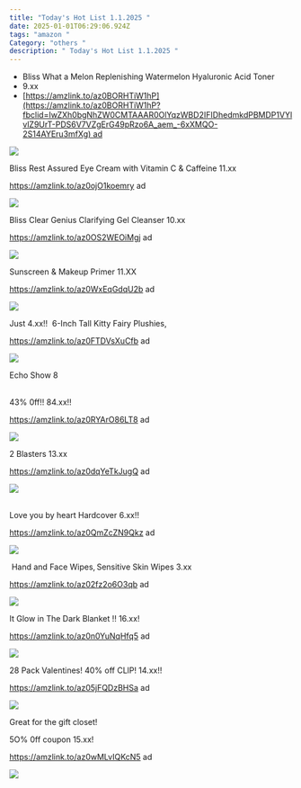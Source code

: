 ```yaml
---
title: "Today's Hot List 1.1.2025 "
date: 2025-01-01T06:29:06.924Z
tags: "amazon "
Category: "others "
description: " Today's Hot List 1.1.2025 "
---
```

<!--StartFragment-->

* Bliss What a Melon Replenishing Watermelon Hyaluronic Acid Toner
* 9.xx
* [https://amzlink.to/az0BORHTiW1hP](https://amzlink.to/az0BORHTiW1hP?fbclid=IwZXh0bgNhZW0CMTAAAR0OlYqzWBD2IFIDhedmkdPBMDP1VYlvlZ9UrT-PDS6V7VZgErG49pRzo6A_aem_-6xXMQO-2S14AYEru3mfXg) ad

<!--StartFragment-->

![](https://m.media-amazon.com/images/I/61WXy4wMJrL._SL1500_.jpg)

<!--StartFragment-->

Bliss Rest Assured Eye Cream with Vitamin C & Caffeine 11.xx

https://amzlink.to/az0ojO1koemry ad

<!--StartFragment-->

![](https://m.media-amazon.com/images/I/81+tkmiTS5L._SL1500_.jpg)



<!--StartFragment-->

Bliss Clear Genius Clarifying Gel Cleanser 10.xx 

https://amzlink.to/az0OS2WEOiMgj ad

<!--StartFragment-->

![](https://m.media-amazon.com/images/I/61z8nnHNz1L._SL1500_.jpg)



<!--StartFragment-->

Sunscreen & Makeup Primer 11.XX 

 https://amzlink.to/az0WxEqGdqU2b ad 

<!--StartFragment-->

![](https://m.media-amazon.com/images/I/61Oh+hSaN9L._SL1500_.jpg)

<!--StartFragment-->

Just 4.xx!!  6-Inch Tall Kitty Fairy Plushies, 

https://amzlink.to/az0FTDVsXuCfb ad<!--StartFragment-->

![](https://m.media-amazon.com/images/I/81eU7gDhgwL._AC_SL1500_.jpg)



<!--StartFragment-->

Echo Show 8

\
43% 0ff!! 84.xx!! 

https://amzlink.to/az0RYArO86LT8 ad

<!--StartFragment-->

![](https://m.media-amazon.com/images/I/51B0KzSAh2L._AC_SL1000_.jpg)



<!--StartFragment-->

2 Blasters 13.xx 

https://amzlink.to/az0dqYeTkJugQ ad

<!--StartFragment-->

![](https://m.media-amazon.com/images/I/81DI3D1BdLL._AC_SL1500_.jpg)



<!--StartFragment-->

\
Love you by heart Hardcover 6.xx!!  

https://amzlink.to/az0QmZcZN9Qkz ad

<!--StartFragment-->

![](https://m.media-amazon.com/images/I/61ansGsCfrL._SL1200_.jpg)



<!--StartFragment-->

 Hand and Face Wipes, Sensitive Skin Wipes 3.xx  

https://amzlink.to/az02fz2o6O3qb ad



<!--StartFragment-->

![](https://m.media-amazon.com/images/I/71H5PqoRjVL._SL1500_.jpg)

<!--StartFragment-->

It Glow in The Dark Blanket !! 16.xx! 

https://amzlink.to/az0n0YuNqHfq5 ad

<!--StartFragment-->

![](https://m.media-amazon.com/images/I/91BFTMPy4hL._AC_SL1500_.jpg)



<!--StartFragment-->

<!--StartFragment-->

28 Pack Valentines! 40% off CLlP! 14.xx!! 

https://amzlink.to/az05jFQDzBHSa ad 

<!--StartFragment-->

![](https://m.media-amazon.com/images/I/812XFQ3ytOL._AC_SL1500_.jpg)

 <!--StartFragment-->

Great for the gift closet!

5O% 0ff coupon 15.xx! 

https://amzlink.to/az0wMLvIQKcN5 ad

<!--StartFragment-->

![](https://m.media-amazon.com/images/I/81kJ2DlqGbL._AC_SL1500_.jpg)

<!--EndFragment-->

<!--EndFragment-->

<!--EndFragment-->

<!--EndFragment-->